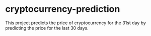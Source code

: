 # cryptocurrency-prediction
This project predicts the price of cryptocurrency for the 31st day by predicting the price for the last 30 days.
